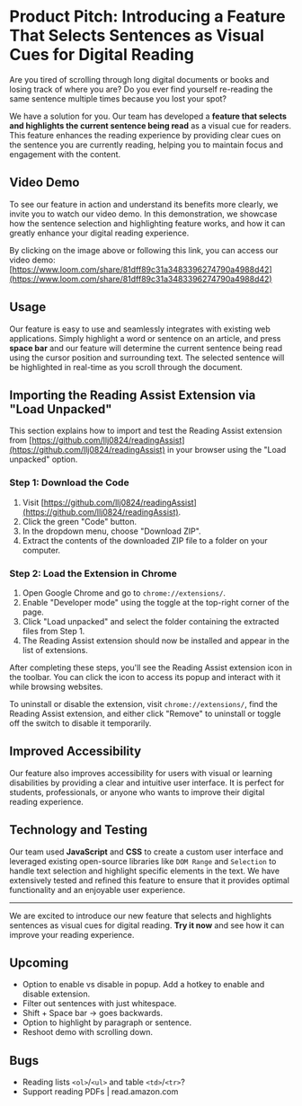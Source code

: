 # Product Pitch: Introducing a Feature That Selects Sentences as Visual Cues for Digital Reading

Are you tired of scrolling through long digital documents or books and losing track of where you are? Do you ever find yourself re-reading the same sentence multiple times because you lost your spot?

We have a solution for you. Our team has developed a **feature that selects and highlights the current sentence being read** as a visual cue for readers. This feature enhances the reading experience by providing clear cues on the sentence you are currently reading, helping you to maintain focus and engagement with the content.

## Video Demo

To see our feature in action and understand its benefits more clearly, we invite you to watch our video demo. In this demonstration, we showcase how the sentence selection and highlighting feature works, and how it can greatly enhance your digital reading experience.

By clicking on the image above or following this link, you can access our video demo: [https://www.loom.com/share/81dff89c31a3483396274790a4988d42](https://www.loom.com/share/81dff89c31a3483396274790a4988d42)

## Usage

Our feature is easy to use and seamlessly integrates with existing web applications. Simply highlight a word or sentence on an article, and press **space bar** and our feature will determine the current sentence being read using the cursor position and surrounding text. The selected sentence will be highlighted in real-time as you scroll through the document.

## Importing the Reading Assist Extension via "Load Unpacked"

This section explains how to import and test the Reading Assist extension from [https://github.com/llj0824/readingAssist](https://github.com/llj0824/readingAssist) in your browser using the "Load unpacked" option.

### Step 1: Download the Code

1. Visit [https://github.com/llj0824/readingAssist](https://github.com/llj0824/readingAssist).
2. Click the green "Code" button.
3. In the dropdown menu, choose "Download ZIP".
4. Extract the contents of the downloaded ZIP file to a folder on your computer.

### Step 2: Load the Extension in Chrome

1. Open Google Chrome and go to `chrome://extensions/`.
2. Enable "Developer mode" using the toggle at the top-right corner of the page.
3. Click "Load unpacked" and select the folder containing the extracted files from Step 1.
4. The Reading Assist extension should now be installed and appear in the list of extensions.

After completing these steps, you'll see the Reading Assist extension icon in the toolbar. You can click the icon to access its popup and interact with it while browsing websites.

To uninstall or disable the extension, visit `chrome://extensions/`, find the Reading Assist extension, and either click "Remove" to uninstall or toggle off the switch to disable it temporarily.

## Improved Accessibility

Our feature also improves accessibility for users with visual or learning disabilities by providing a clear and intuitive user interface. It is perfect for students, professionals, or anyone who wants to improve their digital reading experience.

## Technology and Testing

Our team used **JavaScript** and **CSS** to create a custom user interface and leveraged existing open-source libraries like `DOM Range` and `Selection` to handle text selection and highlight specific elements in the text. We have extensively tested and refined this feature to ensure that it provides optimal functionality and an enjoyable user experience.

---

We are excited to introduce our new feature that selects and highlights sentences as visual cues for digital reading. **Try it now** and see how it can improve your reading experience.


## Upcoming
- Option to enable vs disable in popup. Add a hotkey to enable and disable extension.
- Filter out sentences with just whitespace.
- Shift + Space bar -> goes backwards.
- Option to highlight by paragraph or sentence.
- Reshoot demo with scrolling down.

## Bugs 
- Reading lists `<ol>`/`<ul>` and table `<td>`/`<tr>`?
- Support reading PDFs | read.amazon.com
